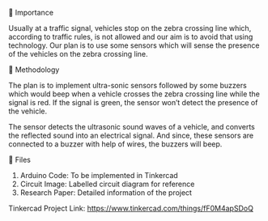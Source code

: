 💫 Importance

Usually at a traffic signal, vehicles stop on the zebra crossing line which, according to traffic  rules, is not allowed and our aim is to avoid that using technology. Our plan is to use some sensors which will sense the presence of the vehicles on the zebra crossing line.

💫 Methodology

The plan is to implement ultra-sonic sensors followed by some buzzers which would beep when  a vehicle crosses the zebra crossing line while the signal is red. If the signal is green, the sensor  won’t detect the presence of the vehicle.

The sensor detects the ultrasonic sound waves of a vehicle, and converts the reflected sound into an electrical signal. And since, these sensors are connected to a buzzer with help of wires, the buzzers will beep.

💫 Files

1. Arduino Code: To be implemented in Tinkercad
2. Circuit Image: Labelled circuit diagram for reference
3. Research Paper: Detailed information of the project

Tinkercad Project Link: https://www.tinkercad.com/things/fF0M4apSDoQ

